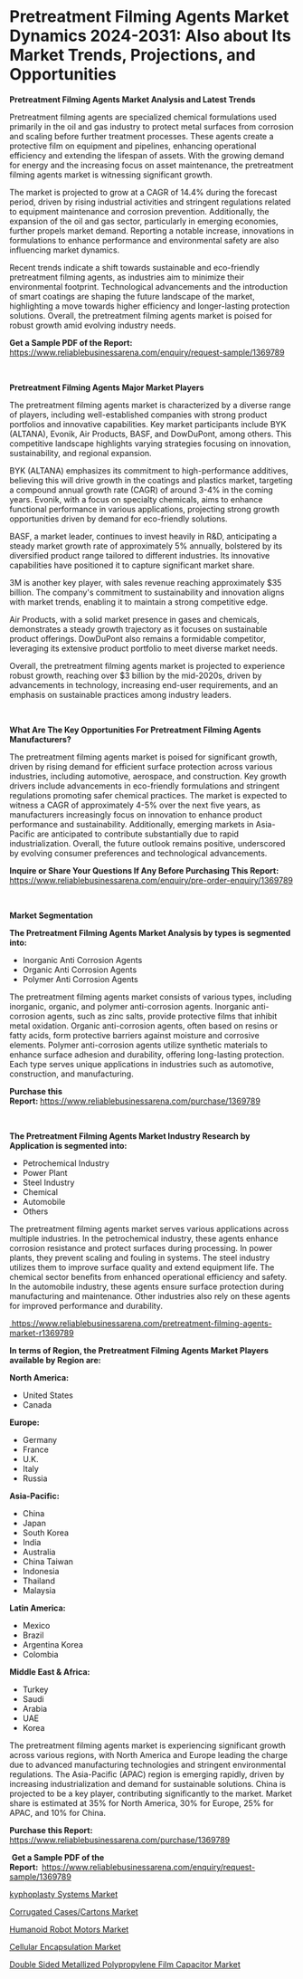 <p><h1>Pretreatment Filming Agents Market Dynamics 2024-2031: Also about Its Market Trends, Projections, and Opportunities</h1></p><p><strong>Pretreatment Filming Agents Market Analysis and Latest Trends</strong></p>
<p><p>Pretreatment filming agents are specialized chemical formulations used primarily in the oil and gas industry to protect metal surfaces from corrosion and scaling before further treatment processes. These agents create a protective film on equipment and pipelines, enhancing operational efficiency and extending the lifespan of assets. With the growing demand for energy and the increasing focus on asset maintenance, the pretreatment filming agents market is witnessing significant growth.</p><p>The market is projected to grow at a CAGR of 14.4% during the forecast period, driven by rising industrial activities and stringent regulations related to equipment maintenance and corrosion prevention. Additionally, the expansion of the oil and gas sector, particularly in emerging economies, further propels market demand. Reporting a notable increase, innovations in formulations to enhance performance and environmental safety are also influencing market dynamics.</p><p>Recent trends indicate a shift towards sustainable and eco-friendly pretreatment filming agents, as industries aim to minimize their environmental footprint. Technological advancements and the introduction of smart coatings are shaping the future landscape of the market, highlighting a move towards higher efficiency and longer-lasting protection solutions. Overall, the pretreatment filming agents market is poised for robust growth amid evolving industry needs.</p></p>
<p><strong>Get a Sample PDF of the Report:&nbsp;</strong> <a href="https://www.reliablebusinessarena.com/enquiry/request-sample/1369789?utm_campaign=1835&utm_medium=2&utm_source=Github&utm_content=ia&utm_term=06122024&utm_id=pretreatment-filming-agents">https://www.reliablebusinessarena.com/enquiry/request-sample/1369789</a></p>
<p>&nbsp;</p>
<p><strong>Pretreatment Filming Agents Major Market Players</strong></p>
<p><p>The pretreatment filming agents market is characterized by a diverse range of players, including well-established companies with strong product portfolios and innovative capabilities. Key market participants include BYK (ALTANA), Evonik, Air Products, BASF, and DowDuPont, among others. This competitive landscape highlights varying strategies focusing on innovation, sustainability, and regional expansion.</p><p>BYK (ALTANA) emphasizes its commitment to high-performance additives, believing this will drive growth in the coatings and plastics market, targeting a compound annual growth rate (CAGR) of around 3-4% in the coming years. Evonik, with a focus on specialty chemicals, aims to enhance functional performance in various applications, projecting strong growth opportunities driven by demand for eco-friendly solutions.</p><p>BASF, a market leader, continues to invest heavily in R&D, anticipating a steady market growth rate of approximately 5% annually, bolstered by its diversified product range tailored to different industries. Its innovative capabilities have positioned it to capture significant market share.</p><p>3M is another key player, with sales revenue reaching approximately $35 billion. The company's commitment to sustainability and innovation aligns with market trends, enabling it to maintain a strong competitive edge. </p><p>Air Products, with a solid market presence in gases and chemicals, demonstrates a steady growth trajectory as it focuses on sustainable product offerings. DowDuPont also remains a formidable competitor, leveraging its extensive product portfolio to meet diverse market needs.</p><p>Overall, the pretreatment filming agents market is projected to experience robust growth, reaching over $3 billion by the mid-2020s, driven by advancements in technology, increasing end-user requirements, and an emphasis on sustainable practices among industry leaders.</p></p>
<p>&nbsp;</p>
<p><strong>What Are The Key Opportunities For Pretreatment Filming Agents Manufacturers?</strong></p>
<p><p>The pretreatment filming agents market is poised for significant growth, driven by rising demand for efficient surface protection across various industries, including automotive, aerospace, and construction. Key growth drivers include advancements in eco-friendly formulations and stringent regulations promoting safer chemical practices. The market is expected to witness a CAGR of approximately 4-5% over the next five years, as manufacturers increasingly focus on innovation to enhance product performance and sustainability. Additionally, emerging markets in Asia-Pacific are anticipated to contribute substantially due to rapid industrialization. Overall, the future outlook remains positive, underscored by evolving consumer preferences and technological advancements.</p></p>
<p><strong>Inquire or Share Your Questions If Any Before Purchasing This Report:</strong> <a href="https://www.reliablebusinessarena.com/enquiry/pre-order-enquiry/1369789?utm_campaign=1835&utm_medium=2&utm_source=Github&utm_content=ia&utm_term=06122024&utm_id=pretreatment-filming-agents">https://www.reliablebusinessarena.com/enquiry/pre-order-enquiry/1369789</a></p>
<p>&nbsp;</p>
<p><strong>Market Segmentation</strong></p>
<p><strong>The Pretreatment Filming Agents Market Analysis by types is segmented into:</strong></p>
<p><ul><li>Inorganic Anti Corrosion Agents</li><li>Organic Anti Corrosion Agents</li><li>Polymer Anti Corrosion Agents</li></ul></p>
<p><p>The pretreatment filming agents market consists of various types, including inorganic, organic, and polymer anti-corrosion agents. Inorganic anti-corrosion agents, such as zinc salts, provide protective films that inhibit metal oxidation. Organic anti-corrosion agents, often based on resins or fatty acids, form protective barriers against moisture and corrosive elements. Polymer anti-corrosion agents utilize synthetic materials to enhance surface adhesion and durability, offering long-lasting protection. Each type serves unique applications in industries such as automotive, construction, and manufacturing.</p></p>
<p><strong>Purchase this Report:&nbsp;</strong><a href="https://www.reliablebusinessarena.com/purchase/1369789?utm_campaign=1835&utm_medium=2&utm_source=Github&utm_content=ia&utm_term=06122024&utm_id=pretreatment-filming-agents">https://www.reliablebusinessarena.com/purchase/1369789</a></p>
<p>&nbsp;</p>
<p><strong>The Pretreatment Filming Agents Market Industry Research by Application is segmented into:</strong></p>
<p><ul><li>Petrochemical Industry</li><li>Power Plant</li><li>Steel Industry</li><li>Chemical</li><li>Automobile</li><li>Others</li></ul></p>
<p><p>The pretreatment filming agents market serves various applications across multiple industries. In the petrochemical industry, these agents enhance corrosion resistance and protect surfaces during processing. In power plants, they prevent scaling and fouling in systems. The steel industry utilizes them to improve surface quality and extend equipment life. The chemical sector benefits from enhanced operational efficiency and safety. In the automobile industry, these agents ensure surface protection during manufacturing and maintenance. Other industries also rely on these agents for improved performance and durability.</p></p>
<p><a href="https://www.reliablebusinessarena.com/pretreatment-filming-agents-market-r1369789?utm_campaign=1835&utm_medium=2&utm_source=Github&utm_content=ia&utm_term=06122024&utm_id=pretreatment-filming-agents">&nbsp;https://www.reliablebusinessarena.com/pretreatment-filming-agents-market-r1369789</a></p>
<p><strong>In terms of Region, the Pretreatment Filming Agents Market Players available by Region are:</strong></p>
<p>
    <p> <strong> North America: </strong>
        <ul>
            <li>United States</li>
            <li>Canada</li>
        </ul>
        </p> 
    <p> <strong> Europe: </strong>
        <ul>
            <li>Germany</li>
            <li>France</li>
            <li>U.K.</li>
            <li>Italy</li>
            <li>Russia</li>
        </ul>
        </p> 
    <p> <strong> Asia-Pacific: </strong>
        <ul>
            <li>China</li>
            <li>Japan</li>
            <li>South Korea</li>
            <li>India</li>
            <li>Australia</li>
            <li>China Taiwan</li>
            <li>Indonesia</li>
            <li>Thailand</li>
            <li>Malaysia</li>
        </ul>
        </p> 
    <p> <strong> Latin America: </strong>
        <ul>
            <li>Mexico</li>
            <li>Brazil</li>
            <li>Argentina Korea</li>
            <li>Colombia</li>
        </ul>
        </p> 
    <p> <strong> Middle East & Africa: </strong>
        <ul>
            <li>Turkey</li>
            <li>Saudi</li>
            <li>Arabia</li>
            <li>UAE</li>
            <li>Korea</li>
        </ul>
    </p>
    </p>
<p><p>The pretreatment filming agents market is experiencing significant growth across various regions, with North America and Europe leading the charge due to advanced manufacturing technologies and stringent environmental regulations. The Asia-Pacific (APAC) region is emerging rapidly, driven by increasing industrialization and demand for sustainable solutions. China is projected to be a key player, contributing significantly to the market. Market share is estimated at 35% for North America, 30% for Europe, 25% for APAC, and 10% for China.</p></p>
<p><strong>Purchase this Report: </strong><a href="https://www.reliablebusinessarena.com/purchase/1369789?utm_campaign=1835&utm_medium=2&utm_source=Github&utm_content=ia&utm_term=06122024&utm_id=pretreatment-filming-agents">https://www.reliablebusinessarena.com/purchase/1369789</a></p>
<p>&nbsp;<strong>Get a Sample PDF of the Report:&nbsp;&nbsp;</strong><a href="https://www.reliablebusinessarena.com/enquiry/request-sample/1369789?utm_campaign=1835&utm_medium=2&utm_source=Github&utm_content=ia&utm_term=06122024&utm_id=pretreatment-filming-agents">https://www.reliablebusinessarena.com/enquiry/request-sample/1369789</a></p>
<p><strong></strong></p>
<p><p><a href="https://www.linkedin.com/pulse/kyphoplasty-systems-market-forecast-future-growth-opportunities-ftmye?utm_campaign=1835&utm_medium=2&utm_source=Github&utm_content=ia&utm_term=06122024&utm_id=pretreatment-filming-agents">kyphoplasty Systems Market</a></p><p><a href="https://github.com/XavierTyler76/Market-Research-Report-List-1/blob/main/corrugated-casescartons-market.md?utm_campaign=1835&utm_medium=2&utm_source=Github&utm_content=ia&utm_term=06122024&utm_id=pretreatment-filming-agents">Corrugated Cases/Cartons Market</a></p><p><a href="https://issuu.com/reportprime-2/docs/humanoid-robot-motors-market-size-2030.pptx?utm_campaign=1835&utm_medium=2&utm_source=Github&utm_content=ia&utm_term=06122024&utm_id=pretreatment-filming-agents">Humanoid Robot Motors Market</a></p><p><a href="https://www.linkedin.com/pulse/compreh-proposis-fbaif?utm_campaign=1835&utm_medium=2&utm_source=Github&utm_content=ia&utm_term=06122024&utm_id=pretreatment-filming-agents">Cellular Encapsulation Market</a></p><p><a href="https://issuu.com/reportprime-2/docs/double-sided-metallized-polypropylene-film-capacit?utm_campaign=1835&utm_medium=2&utm_source=Github&utm_content=ia&utm_term=06122024&utm_id=pretreatment-filming-agents">Double Sided Metallized Polypropylene Film Capacitor Market</a></p></p>